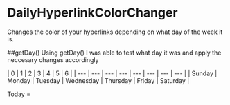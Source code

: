# DailyHyperlinkColorChanger
Changes the color of your hyperlinks depending on what day of the week it is.

##getDay()
Using getDay() I was able to test what day it was and apply the neccesary changes accordingly

|  0 | 1 | 2 | 3 | 4 | 5 | 6 | 
| --- | --- | --- | --- | --- | --- | --- | --- |
| Sunday | Monday | Tuesday | Wednesday | Thursday | Friday | Saturday | 

Today =
<script>
var d = new Date();
var n = d.getDay()
document.write(5+6);
</script>

